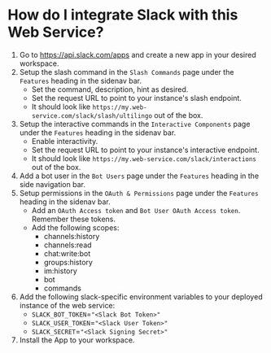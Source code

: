 # How do I integrate Slack with this Web Service?

1. Go to https://api.slack.com/apps and create a new app in your desired workspace.
2. Setup the slash command in the `Slash Commands` page under the `Features` heading in the sidenav bar.
    - Set the command, description, hint as desired.
    - Set the request URL to point to your instance's slash endpoint.
    - It should look like `https://my.web-service.com/slack/slash/ultilingo` out of the box.
3. Setup the interactive commands in the `Interactive Components` page under the `Features` heading in the sidenav bar.
    - Enable interactivity.
    - Set the request URL to point to your instance's interactive endpoint.
    - It should look like `https://my.web-service.com/slack/interactions` out of the box.
4. Add a bot user in the `Bot Users` page under the `Features` heading in the side navigation bar.
5. Setup permissions in the `OAuth & Permissions` page under the `Features` heading in the sidenav bar.
    - Add an `OAuth Access token` and `Bot User OAuth Access token`. Remember these tokens.
    - Add the following scopes:
        - channels:history
        - channels:read
        - chat:write:bot
        - groups:history
        - im:history
        - bot
        - commands
6. Add the following slack-specific environment variables to your deployed instance of the web service:
    - `SLACK_BOT_TOKEN`=`"<Slack Bot Token>"`
    - `SLACK_USER_TOKEN`=`"<Slack User Token>"`
    - `SLACK_SECRET`=`"<Slack Signing Secret>"`
7. Install the App to your workspace.